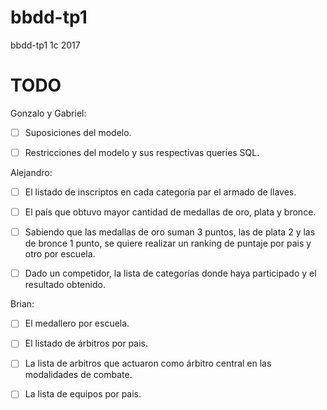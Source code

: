 # bbdd-tp1
bbdd-tp1 1c 2017

# TODO

Gonzalo y Gabriel:

  - [ ] Suposiciones del modelo.

  - [ ] Restricciones del modelo y sus respectivas queries SQL.

Alejandro:

  - [ ] El listado de inscriptos en cada categoría par el armado de llaves.

  - [ ] El país que obtuvo mayor cantidad de medallas de oro, plata y bronce.

  - [ ] Sabiendo que las medallas de oro suman 3 puntos, las de plata 2 y las de bronce 1 punto, se quiere realizar un ranking de puntaje por pais y otro por escuela.

  - [ ] Dado un competidor, la lista de categorías donde haya participado y el resultado obtenido.

Brian:

  - [ ] El medallero por escuela.

  - [ ] El listado de árbitros por pais.

  - [ ] La lista de arbitros que actuaron como árbitro central en las modalidades de combate.

  - [ ] La lista de equipos por pais.
